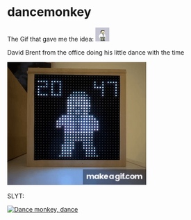 # dancemonkey

The Gif that gave me the idea: ![brent](./brent.gif)


David Brent from the office doing his little dance with the time

![Dance monkey...dance.](./david_brent_monkey_dance.gif)

SLYT:

[![Dance monkey, dance](https://img.youtube.com/vi/pXQ9XJF39CE/0.jpg)](https://www.youtube.com/watch?v=pXQ9XJF39CE)

